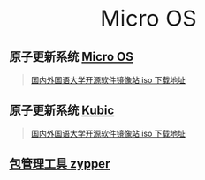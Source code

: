<div style="text-align: center;font-size: 40px;">Micro OS</div>

## 原子更新系统 [Micro OS](https://en.opensuse.org/Portal:MicroOS)

> [国内外国语大学开源软件镜像站 iso 下载地址](https://mirrors.bfsu.edu.cn/opensuse/tumbleweed/iso/openSUSE-MicroOS-DVD-x86_64-Current.iso)

## 原子更新系统 [Kubic](https://en.opensuse.org/Portal:MicroOS)

> [国内外国语大学开源软件镜像站 iso 下载地址](https://mirrors.bfsu.edu.cn/opensuse/tumbleweed/iso/openSUSE-Kubic-DVD-x86_64-Current.iso)

## [包管理工具 zypper](zypper.md)